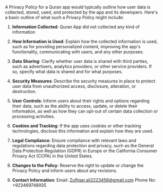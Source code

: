 

A Privacy Policy for a Quran app would typically outline how user data is collected, stored, used, and protected by the app and its developers. Here's a basic outline of what such a Privacy Policy might include:

1. **Information Collected**: Quran App did not collected any kind of information

2. **How Information is Used**: Explain how the collected information is used, such as for providing personalized content, improving the app's functionality, communicating with users, and any other purposes.

3. **Data Sharing**: Clarify whether user data is shared with third parties, such as advertisers, analytics providers, or other service providers. If so, specify what data is shared and for what purposes.

4. **Security Measures**: Describe the security measures in place to protect user data from unauthorized access, disclosure, alteration, or destruction.

5. **User Controls**: Inform users about their rights and options regarding their data, such as the ability to access, update, or delete their information, as well as how they can opt-out of certain data collection or processing activities.

6. **Cookies and Tracking**: If the app uses cookies or other tracking technologies, disclose this information and explain how they are used.

7. **Legal Compliance**: Ensure compliance with relevant laws and regulations regarding data protection and privacy, such as the General Data Protection Regulation (GDPR) in Europe or the California Consumer Privacy Act (CCPA) in the United States.

8. **Changes to the Policy**: Reserve the right to update or change the Privacy Policy and inform users about any revisions.

9. **Contact Information**:
Email: Zulfiqar.ali2223456@gmail.com
Phone No: +923469748935
